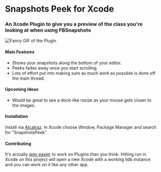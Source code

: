 # Snapshots Peek for Xcode

### An Xcode Plugin to give you a preview of the class you're looking at when using FBSnapshots

![Fancy GIF of the Plugin](https://cloud.githubusercontent.com/assets/49038/14424099/2b262bce-ffd7-11e5-9304-2dbe9cd01fee.gif)

#### Main Features

* Shows your snapshots along the bottom of your editor.
* Peeks fades away once you start scrolling.
* Lots of effort put into making sure as much work as possible is done off the main thread.

#### Upcoming Ideas

* Would be great to see a dock-like resize as your mouse gets closer to the images.

#### Installation

Install via [Alcatraz](http://alcatraz.io/). In Xcode choose Window, Package Manager and search for "SnapshotsPeek".

#### Contributing

It's actually [_way_ easier](http://artsy.github.io/blog/2014/06/17/building-the-xcode-plugin-snapshots/) to work on Plugins than you think. Hitting run in Xcode on this project will open a new Xcode with a working lldb instance and you can work on it like any other app.
